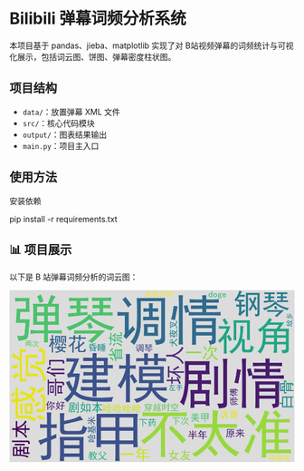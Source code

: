 # Bilibili 弹幕词频分析系统

本项目基于 pandas、jieba、matplotlib 实现了对 B站视频弹幕的词频统计与可视化展示，包括词云图、饼图、弹幕密度柱状图。

## 项目结构
- `data/`：放置弹幕 XML 文件
- `src/`：核心代码模块
- `output/`：图表结果输出
- `main.py`：项目主入口

## 使用方法

安装依赖

pip install -r requirements.txt

## 📊 项目展示

以下是 B 站弹幕词频分析的词云图：

![弹幕词云图](output/弹幕词云图.png)
